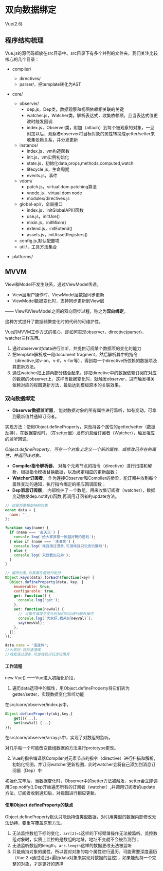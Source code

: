 # 双向数据绑定
Vue(2.6)

## 程序结构梳理
Vue.js的源代码都放在src目录中。src目录下有多个并列的文件夹，我们关注比较核心的几个目录：
- compiler/
  - directives/
  - parser/，把template转化为AST

- core/
  - observer/
    - dep.js，Dep类，数据观察和视图依赖相关联的关键
    - watcher.js，Watcher类，解析表达式，收集依赖项，且当表达式值更改时触发回调
    - index.js，Observer类，附加（attach）到每个被观察的对象，一旦附加以后，观察者observer将目标对象的属性转换成getter/setter来收集依赖关系，并分发更新
  - instance/
    - index.js，vm构造函数
    - init.js，vm实例初始化
    - state.js，初始化data,props,methods,computed,watch
    - lifecycle.js，生命周期
    - events.js，事件
  - vdom/
    - patch.js，virtual dom patching算法
    - vnode.js，virtual dom node
    - modules/directives.js
  - global-api/，全局接口
    - index.js，initGlobalAPI()函数
    - use.js，initUse()
    - mixin.js，initMixin()
    - extend.js，initExtend()
    - assets.js，initAssetRegisters()
  - config.js,默认配置项
  - util/，工具方法集合
- platforms/
## MVVM

View和Model不发生联系，通过ViewModel传递。
- View层用户操作时，ViewModel层数据同步更新
- ViewModel数据变化时，支持同步更新到View层

—— View和ViewModel之间的双向同步过程，称之为**双向绑定**。

这种方式提升了数据频繁变化时的代码的可维护性。

Vue的MVVM工作方式的核心，即如何实现observer，directive(parser)，watcher三样东西。
1. 通过observer对data进行监听，并提供订阅某个数据项的变化的能力
2. 把template解析成一段document fragment，然后解析其中的指令（directive,如v-on，v-if，v-for等），得到每一个directive所依赖的数据项及其更新方法。
3. 通过watcher把上述两部分结合起来，即把directive中的数据依赖订阅在对应的数据的observer上，这样当数据变化时，就触发observer，进而触发相关依赖对应的视图更新方法，最后达到模板原本的关联效果。

### 双向数据绑定


- **Observer数据监听器**，  能对数据对象的所有属性进行监听，如有变动，可拿到最新值并通知订阅者。

实现方法：使用Object.defineProperty，来劫持各个属性的getter/setter（数据劫持），在数据变动时，（在setter里）发布消息给订阅者（Watcher），触发相应的监听回调。

*Object.defineProperty，可在一个对象上定义一个新的属性，或修改已存在的属性，并返回该对象。*

- **Compiler指令解析器**，  对每个元素节点的指令（directive）进行扫描和解析，根据指令模板替换数据，以及绑定相应的更新函数；
- **Watcher订阅者**，  作为连接Observer和Compiler的桥梁，能订阅并收到每个属性变动的通知，执行指令绑定的相应回调函数；
- **Dep消息订阅器**，  内部维护了一个数组，用来收集订阅者（watcher），数据变动触发dep.notify()函数,再调用订阅者的update方法。

```javascript
// 这是将要被劫持的对象
const data = {
  name: '',
};

function say(name) {
  if (name === '古天乐') {
    console.log('给大家推荐一款超好玩的游戏');
  } else if (name === '渣渣辉') {
    console.log('戏我演过很多,可游戏我只玩贪玩懒月');
  } else {
    console.log('来做我的兄弟');
  }
}

// 遍历对象,对其属性值进行劫持
Object.keys(data).forEach(function(key) {
  Object.defineProperty(data, key, {
    enumerable: true,
    configurable: true,
    get: function() {
      console.log('get');
    },
    set: function(newVal) {
      // 当属性值发生变化时我们可以进行额外操作
      console.log(`大家好,我系${newVal}`);
      say(newVal);
    },
  });
});

data.name = '渣渣辉';
//大家好,我系渣渣辉
//戏我演过很多,可游戏我只玩贪玩懒月
```

#### 工作流程
new Vue() ——Vue进入初始化阶段，
1. 遍历data选项中的属性，用Object.defineProperty将它们转为getter/setter，实现数据变化监听功能

在src/core/observer/index.js中，
```javascript
Object.defineProperty(obj,key,{
    get(){...},
    set(newVal) {...}
});

```
在src/core/observer/array.js中，实现了对数组的监听。

对几乎每一个可能改变数组数据的方法进行prototype更改。

2. Vue的指令编译器Compiler对元素节点的指令（directive）进行扫描和解析，初始化视图，并订阅watcher更新视图，此时watcher会将自己添加到消息订阅器（Dep）中

初始化完毕后，当数据变化时，Observer中的setter方法被触发，setter会立即调用Dep.notify(),Dep开始遍历所有的订阅者（watcher）,并调用订阅者的update方法，订阅者收到通知后，对视图进行相应更新。


#### 使用Object.defineProperty的缺点
Object.defineProperty默认只能劫持值类型数据，对引用类型的数据内部修改无法劫持，要重写覆盖原型方法。
1. 无法监控数组下标的变化，`arr[2]=1`这样的下标赋值操作无法被监听。监控数组对象时，实质上监控的是数组的地址，地址不变就不会被监测到；
2. 无法监听数组的length，`arr.length`这样的数据更改无法被监听
3. 只能劫持对象的属性，所以要对对象的每个属性进行遍历，可能需要深度遍历（Vue 2.x通过递归+遍历data对象来实现对数据的监控），如果能劫持一个完整的对象，才是更好的选择

